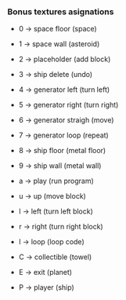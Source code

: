 ### Bonus textures asignations

- 0 -> space floor (space)
- 1 -> space wall (asteroid)
- 2 -> placeholder (add block)
- 3 -> ship delete (undo)
- 4 -> generator left (turn left)
- 5 -> generator right (turn right)
- 6 -> generator straigh (move)
- 7 -> generator loop (repeat)
- 8 -> ship floor (metal floor)
- 9 -> ship wall (metal wall)
- a -> play (run program)
- u -> up (move block)
- l -> left (turn left block)
- r -> right (turn right block)
- l -> loop (loop code)

- C -> collectible (towel)
- E -> exit (planet)
- P -> player (ship)